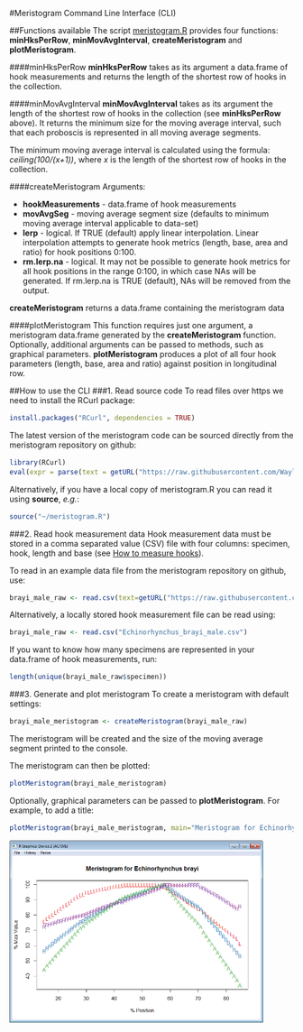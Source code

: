 #Meristogram Command Line Interface (CLI)

##Functions available
The script [meristogram.R](https://github.com/WaylandM/meristogram/blob/master/CLI/meristogram.R) provides four functions: **minHksPerRow**, **minMovAvgInterval**, **createMeristogram** and **plotMeristogram**.

####minHksPerRow
**minHksPerRow** takes as its argument a data.frame of hook measurements and returns the length of the shortest row of hooks in the collection.

####minMovAvgInterval
**minMovAvgInterval** takes as its argument the length of the shortest row of hooks in the collection (see **minHksPerRow** above). It returns the minimum size for the moving average interval, such that each proboscis is represented in all moving average segments. 

The minimum moving average interval is calculated using the formula: *ceiling(100/(x+1))*, where *x* is the length of the shortest row of hooks in the collection.

####createMeristogram
Arguments: 
* **hookMeasurements** - data.frame of hook measurements
* **movAvgSeg** - moving average segment size (defaults to minimum moving average interval applicable to data-set)
* **lerp** - logical. If TRUE (default) apply linear interpolation. Linear interpolation attempts to generate hook metrics (length, base, area and ratio) for hook positions 0:100. 
* **rm.lerp.na** - logical. It may not be possible to generate hook metrics for all hook positions in the range 0:100, in which case NAs will be generated. If rm.lerp.na is TRUE (default), NAs will be removed from the output.

**createMeristogram** returns a data.frame containing the meristogram data

####plotMeristogram
This function requires just one argument, a meristogram data.frame generated by the **createMeristogram** function. Optionally, additional arguments can be passed to methods, such as graphical parameters. **plotMeristogram** produces a plot of all four hook parameters (length, base, area and ratio) against position in longitudinal row.


##How to use the CLI
###1. Read source code
To read files over https we need to install the RCurl package:
```r
install.packages("RCurl", dependencies = TRUE)
```
The latest version of the meristogram code can be sourced directly from the meristogram repository on github:
```r
library(RCurl)
eval(expr = parse(text = getURL("https://raw.githubusercontent.com/WaylandM/meristogram/master/CLI/meristogram.R", ssl.verifypeer=FALSE) ))
```
Alternatively, if you have a local copy of meristogram.R you can read it using **source**, *e.g.*:
```r
source("~/meristogram.R")
```

###2. Read hook measurement data
Hook measurement data must be stored in a comma separated value (CSV) file with four columns: specimen, hook, length and base (see [How to measure hooks](https://github.com/WaylandM/meristogram/blob/master/doc/How%20to%20measure%20hooks.md)).

To read in an example data file from the meristogram repository on github, use:
```r
brayi_male_raw <- read.csv(text=getURL("https://raw.githubusercontent.com/WaylandM/meristogram/master/data/Echinorhynchus_brayi_male.csv"))
```
Alternatively, a locally stored hook measurement file can be read using:
```r
brayi_male_raw <- read.csv("Echinorhynchus_brayi_male.csv")
```

If you want to know how many specimens are represented in your data.frame of hook measurements, run:
```r
length(unique(brayi_male_raw$specimen))
```

###3. Generate and plot meristogram
To create a meristogram with default settings:
```r
brayi_male_meristogram <- createMeristogram(brayi_male_raw)
```
The meristogram will be created and the size of the moving average segment printed to the console.

The meristogram can then be plotted:
```r
plotMeristogram(brayi_male_meristogram)
```

Optionally, graphical parameters can be passed to **plotMeristogram**. For example, to add a title:
```r
plotMeristogram(brayi_male_meristogram, main="Meristogram for Echinorhynchus brayi")
```
<img src="https://raw.githubusercontent.com/WaylandM/meristogram/master/images/meristogram_plot_with_title.png" width="450" alt="Meristogram plot with title">
